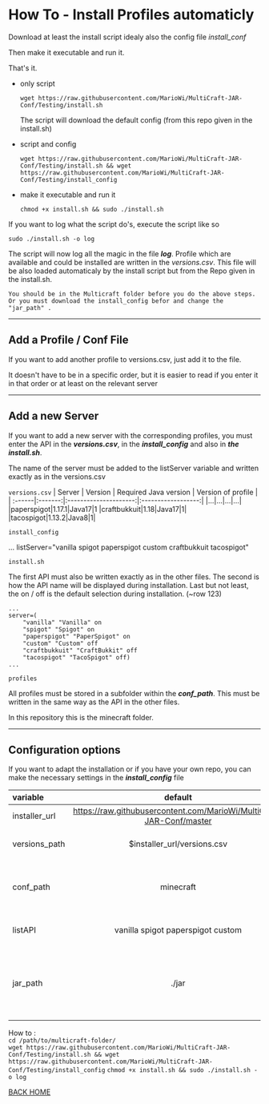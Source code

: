 # How To - Install Profiles automaticly

Download at least the install script idealy also the config file *install_conf*

Then make it executable and run it.

That's it.

   
- only script 

      wget https://raw.githubusercontent.com/MarioWi/MultiCraft-JAR-Conf/Testing/install.sh
   
   The script will download the default config (from this repo given in the install.sh)
- script and config

      wget https://raw.githubusercontent.com/MarioWi/MultiCraft-JAR-Conf/Testing/install.sh && wget https://raw.githubusercontent.com/MarioWi/MultiCraft-JAR-Conf/Testing/install_config
- make it executable and run it

      chmod +x install.sh && sudo ./install.sh

If you want to log what the script do's, execute the script like so

    sudo ./install.sh -o log

The script will now log all the magic in the file ***log***.
Profile which are available and could be installed are written in the *versions.csv*. This file will be also loaded automaticaly by the install script but from the Repo given in the install.sh.

```You should be in the Multicraft folder before you do the above steps.```  
```Or you must download the install_config befor and change the "jar_path" .```  

----
Add a Profile / Conf File
-----
If you want to add another profile to versions.csv, just add it to the file. 

It doesn't have to be in a specific order, but it is easier to read if you enter it in that order or at least on the relevant server

-----
Add a new Server
-----
If you want to add a new server with the corresponding profiles, you must enter the API in the ***versions.csv***, in the ***install_config*** and also in ***the install.sh***.

The name of the server must be added to the listServer variable and written exactly as in the versions.csv

`versions.csv`
| Server | Version | Required Java version | Version of profile |
| :------|:-------:|:---------------------:|:------------------:|
|...|...|...|...|
|paperspigot|1.17.1|Java17|1
|craftbukkuit|1.18|Java17|1|
|tacospigot|1.13.2|Java8|1|

`install_config`

...
listServer="vanilla spigot paperspigot custom craftbukkuit tacospigot"

`install.sh`

The first API must also be written exactly as in the other files. The second is how the API name will be displayed during installation. Last but not least, the on / off is the default selection during installation. (~row 123)

    ...
    server=(
        "vanilla" "Vanilla" on
        "spigot" "Spigot" on
        "paperspigot" "PaperSpigot" on
        "custom" "Custom" off
        "craftbukkuit" "CraftBukkit" off
        "tacospigot" "TacoSpigot" off)
    ...

`profiles`

All profiles must be stored in a subfolder within the ***conf_path***. This must be written in the same way as the API in the other files.

In this repository this is the minecraft folder.


-----
Configuration options
-----
If you want to adapt the installation or if you have your own repo, you can make the necessary settings in the ***install_config*** file


| variable | default | meaning |
| :--------|:-------:|:-------:|
|installer_url|https://raw.githubusercontent.com/MarioWi/MultiCraft-JAR-Conf/master|Path to Repository| 
|versions_path|$installer_url/versions.csv|Path to csv file with |
|conf_path|minecraft|Path to the profiles within the repository|
|listAPI|vanilla spigot paperspigot custom|List of possible API|
|jar_path|./jar|Path to the Server.Jar files on the Multicraft Server|



How to :    
```cd /path/to/multicraft-folder/```  
```wget https://raw.githubusercontent.com/MarioWi/MultiCraft-JAR-Conf/Testing/install.sh && wget https://raw.githubusercontent.com/MarioWi/MultiCraft-JAR-Conf/Testing/install_config```
```chmod +x install.sh && sudo ./install.sh -o log```


[BACK HOME](https://github.com/MarioWi/MultiCraft-JAR-Conf/blob/master/README.md)
